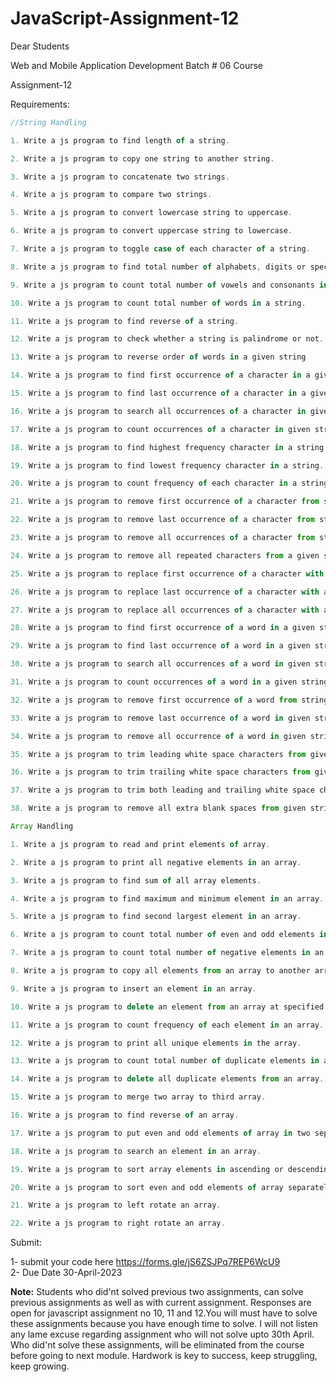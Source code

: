 # JavaScript-Assignment-12

Dear Students

Web and Mobile Application Development Batch # 06 Course

Assignment-12

Requirements:

```javascript
//String Handling

1. Write a js program to find length of a string.

2. Write a js program to copy one string to another string.

3. Write a js program to concatenate two strings.

4. Write a js program to compare two strings.

5. Write a js program to convert lowercase string to uppercase.

6. Write a js program to convert uppercase string to lowercase.

7. Write a js program to toggle case of each character of a string.

8. Write a js program to find total number of alphabets, digits or special character in a string.

9. Write a js program to count total number of vowels and consonants in a string.

10. Write a js program to count total number of words in a string.

11. Write a js program to find reverse of a string.

12. Write a js program to check whether a string is palindrome or not.

13. Write a js program to reverse order of words in a given string

14. Write a js program to find first occurrence of a character in a given string.

15. Write a js program to find last occurrence of a character in a given string.

16. Write a js program to search all occurrences of a character in given string.

17. Write a js program to count occurrences of a character in given string.

18. Write a js program to find highest frequency character in a string.

19. Write a js program to find lowest frequency character in a string.

20. Write a js program to count frequency of each character in a string.

21. Write a js program to remove first occurrence of a character from string.

22. Write a js program to remove last occurrence of a character from string.

23. Write a js program to remove all occurrences of a character from string.

24. Write a js program to remove all repeated characters from a given string.

25. Write a js program to replace first occurrence of a character with another in a string.

26. Write a js program to replace last occurrence of a character with another in a string.

27. Write a js program to replace all occurrences of a character with another in a string.

28. Write a js program to find first occurrence of a word in a given string.

29. Write a js program to find last occurrence of a word in a given string.

30. Write a js program to search all occurrences of a word in given string.

31. Write a js program to count occurrences of a word in a given string.

32. Write a js program to remove first occurrence of a word from string.

33. Write a js program to remove last occurrence of a word in given string.

34. Write a js program to remove all occurrence of a word in given string.

35. Write a js program to trim leading white space characters from given string.

36. Write a js program to trim trailing white space characters from given string.

37. Write a js program to trim both leading and trailing white space characters from given string.

38. Write a js program to remove all extra blank spaces from given string.

Array Handling

1. Write a js program to read and print elements of array.

2. Write a js program to print all negative elements in an array.

3. Write a js program to find sum of all array elements. 

4. Write a js program to find maximum and minimum element in an array.

5. Write a js program to find second largest element in an array.

6. Write a js program to count total number of even and odd elements in an array.

7. Write a js program to count total number of negative elements in an array.

8. Write a js program to copy all elements from an array to another array.

9. Write a js program to insert an element in an array.

10. Write a js program to delete an element from an array at specified position.

11. Write a js program to count frequency of each element in an array.

12. Write a js program to print all unique elements in the array.

13. Write a js program to count total number of duplicate elements in an array.

14. Write a js program to delete all duplicate elements from an array.

15. Write a js program to merge two array to third array.

16. Write a js program to find reverse of an array.

17. Write a js program to put even and odd elements of array in two separate array.

18. Write a js program to search an element in an array.

19. Write a js program to sort array elements in ascending or descending order.

20. Write a js program to sort even and odd elements of array separately.

21. Write a js program to left rotate an array.

22. Write a js program to right rotate an array.

```

Submit:

1- submit your code here https://forms.gle/jS6ZSJPq7REP6WcU9 <br />
2- Due Date 30-April-2023 <br />

__Note:__ 
    Students who did'nt solved previous two assignments, can solve previous assignments as well as with current assignment.
    Responses are open for javascript assignment no 10, 11 and 12.You will must have to solve these assignments because you have enough time to solve. I will not listen 
    any lame excuse regarding assignment who will not solve upto 30th April. Who did'nt solve these assignments, will be eliminated from 
    the course before going to next module.
    Hardwork is key to success, keep struggling, keep growing.

